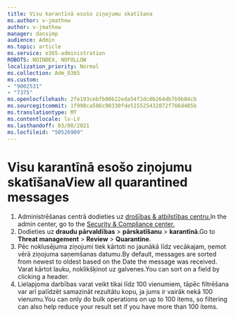 ```yaml
---
title: Visu karantīnā esošo ziņojumu skatīšana
ms.author: v-jmathew
author: v-jmathew
manager: dansimp
audience: Admin
ms.topic: article
ms.service: o365-administration
ROBOTS: NOINDEX, NOFOLLOW
localization_priority: Normal
ms.collection: Adm_O365
ms.custom:
- "9002531"
- "7375"
ms.openlocfilehash: 2fe193cebfb00b22eda54f2dc0b264db7b9b84cb
ms.sourcegitcommit: 1f998ca586c90330fde515525432072f766d485b
ms.translationtype: MT
ms.contentlocale: lv-LV
ms.lasthandoff: 03/08/2021
ms.locfileid: "50526909"
---
```

# <a name="view-all-quarantined-messages"></a><span data-ttu-id="a6f2c-102">Visu karantīnā esošo ziņojumu skatīšana</span><span class="sxs-lookup"><span data-stu-id="a6f2c-102">View all quarantined messages</span></span>

1. <span data-ttu-id="a6f2c-103">Administrēšanas centrā dodieties uz [drošības & atbilstības centru.](https://go.microsoft.com/fwlink/p/?linkid=2077143)</span><span class="sxs-lookup"><span data-stu-id="a6f2c-103">In the admin center, go to the [Security & Compliance center.](https://go.microsoft.com/fwlink/p/?linkid=2077143)</span></span>
2. <span data-ttu-id="a6f2c-104">Dodieties uz **draudu pārvaldības**  >  **pārskatīšanu**  >  **karantīnā**.</span><span class="sxs-lookup"><span data-stu-id="a6f2c-104">Go to **Threat management** > **Review** > **Quarantine**.</span></span>
3. <span data-ttu-id="a6f2c-105">Pēc noklusējuma ziņojumi tiek kārtoti no jaunākā līdz vecākajam, ņemot vērā ziņojuma saņemšanas datumu.</span><span class="sxs-lookup"><span data-stu-id="a6f2c-105">By default, messages are sorted from newest to oldest based on the Date the message was received.</span></span> <span data-ttu-id="a6f2c-106">Varat kārtot lauku, noklikšķinot uz galvenes.</span><span class="sxs-lookup"><span data-stu-id="a6f2c-106">You can sort on a field by clicking a header.</span></span>
4. <span data-ttu-id="a6f2c-107">Lielapjoma darbības varat veikt tikai līdz 100 vienumiem, tāpēc filtrēšana var arī palīdzēt samazināt rezultātu kopu, ja jums ir vairāk nekā 100 vienumu.</span><span class="sxs-lookup"><span data-stu-id="a6f2c-107">You can only do bulk operations on up to 100 items, so filtering can also help reduce your result set if you have more than 100 items.</span></span>
